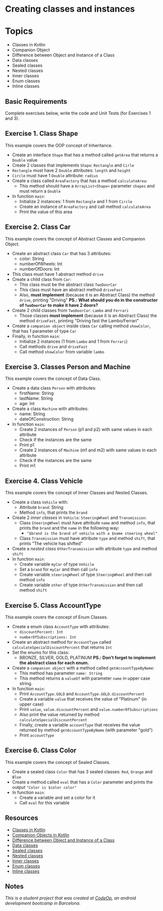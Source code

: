 
# Creating classes and instances

# Topics
- Classes in Kotlin
- Companion Object
- Difference between Object and Instance of a Class
- Data classes
- Sealed classes
- Nested classes
- Inner classes
- Enum classes
- Inline classes

## Basic Requirements

Complete exercises below, write the code and Unit Tests (for Exercises 1 and 3).

## Exercise 1. Class Shape

This example covers the OOP concept of Inheritance.

- Create an interface `Shape` that has a method called `getArea` that returns a `Double` value
- Create 2 classes that implements `Shape`: `Rectangle` and `Cirle`
- `Rectangle` must have 2 `Double` attributes: `length` and `height`
- `Circle` must have 1 `Double` attribute: `radius`
- Create a class called `AreaFactory` that has a method `calculateArea`:
	- This method should have a `ArrayList<Shape>` parameter `shapes` and must return a `Double`
- In function `main`:
	- Initialize 2 instances: 1 from `Rectangle` and 1 from `Circle`
	- Create an instance of `AreaFactory` and call method `calculateArea`
	- Print the value of this area

## Exercise 2. Class Car

This example covers the concept of Abstract Classes and Companion Object.

- Create an abstract class `Car` that has 3 attributes:
	- color: String
	- numberOfWheels: Int
	- numberOfDoors: Int
- This class must have 1 abstract method `drive`
- Create a child class from `Car`:
	- This class must be the abstract class `TwoDoorCar`
	- This class must have an abstract method `driveFast`
	- Also, **must implement** (because it is an Abstract Class) the method `drive`, printing "Driving" 
	**PS.: What should you do in the constructor of `TwoDoorCar` to make it have 2 doors?**
- Create 2 child classes from `TwoDoorCar`: `Lambo` and `Ferrari`
  - Those classes **must implement** (because it is an Abstract Class) the method `driveFast`, printing "Driving fast the Lambo/Ferrari"
- Create a `companion object` inside class `Car` calling method `showColor`, that has 1 parameter of type `Car`
- Finally, in function `main`:
  - Initialize 2 instances (1 from `Lambo` and 1 from `Ferrari`)
  - Call methods `drive` and `driveFast`
  - Call method `showColor` from variable `lambo`

## Exercise 3. Classes Person and Machine

This example covers the concept of Data Class.

- Create a data class `Person` with attributes:
  - firstName: String
  - lastName: String
  - age: Int
- Create a class `Machine` with attributes:
  - name: String
  - dateOfConstruction: String
- In function `main`:
  - Create 2 instances of `Person` (p1 and p2) with same values in each attribute
  - Check if the instances are the same
  - Print p1
  - Create 2 instances of `Machine` (m1 and m2) with same values in each attribute
  - Check if the instances are the same
  - Print m1

## Exercise 4. Class Vehicle

This example covers the concept of Inner Classes and Nested Classes.

- Create a class `Vehicle` with:
  - Attribute `brand`: String
  - Method `info`, that prints the `brand`
- Create 2 *inner classes* in `Vehicle`: `SteeringWheel` and `Transmission`:
  - Class `SteeringWheel` must have attribute `name` and method `info`, that prints the `brand` and the `name` in the following way:
    - `"$brand is the brand of vehicle with a $name steering wheel"`
  - Class `Transmission` must have attribute `type` and method `shift`, that prints "The vehicle has shifted"
- Create a *nested class* `OtherTransmission` with attribute `type` and method `shift`
- In function `main`:
  - Create variable `myCar` of type `Vehicle`
  - Set a `brand` for `myCar` and then call `info`
  - Create variable `steeringWheel` of type `SteeringWheel` and then call method `info`
  - Create variable `other` of type `OtherTransmission` and then call method `shift`

## Exercise 5. Class AccountType

This example covers the concept of Enum Classes.

- Create a enum class `AccountType` with attributes:
  - `discountPercent: Int`
  - `numberOfSubscriptions: Int`
- Create an abstract method for `AccountType` called `calculateSpecialDiscountPercent` that returns `Int`
- Set the enums for this class:
  - BRONZE, SILVER, GOLD, PLATINUM
  **PS.: Don't forget to implement the abstract class for each enum.**
- Create a `companion object` with a method called `getAccountTypeByName`:
  - This method has parameter `name: String`
  - This method returns a `valueOf` with parameter `name` in upper case string.
- In function `main`:
  - Print `AccountType.GOLD` and `AccountType.GOLD.discountPercent`
  - Create a variable `value` that receives the value of "Platinum" (in upper case)
  - Print `value`, `value.discountPercent` and `value.numberOfSubscriptions`
  - Also print the value returned by method `calculateSpecialDiscountPercent`
  - Finally, create a variable `accountType` that receives the value returned by method `getAccountTypeByName` (with parameter "gold")
  - Print `accountType`

## Exercise 6. Class Color

This example covers the concept of Sealed Classes.

- Create a sealed class `Color` that has 3 sealed classes: `Red`, `Orange` and `Blue`
- Create a method called `eval` that has a `Color` parameter and prints the output `"Color is $color color"`
- In function `main`:
  - Create a variable and set a color for it
  - Call `eval` for this variable

## Resources

- [Classes in Kotlin](https://www.javatpoint.com/kotlin-class-and-object)
- [Companion Objects in Kotlin](https://blog.mindorks.com/companion-object-in-kotlin)
- [Difference between Object and Instance of a Class](https://www.baeldung.com/kotlin/classes-vs-singleton-objects)
- [Data classes](https://kotlinlang.org/docs/data-classes.html#properties-declared-in-the-class-body)
- [Sealed classes](https://medium.com/@kamilbekar/how-to-use-sealed-class-in-kotlin-f186c30a21e2)
- [Nested classes](https://kotlinlang.org/docs/nested-classes.html)
- [Inner classes](https://kotlinlang.org/docs/nested-classes.html)
- [Enum classes](https://www.baeldung.com/kotlin/enum)
- [Inline classes](https://www.baeldung.com/kotlin/inline-classes)

## Notes

_This is a student project that was created at [CodeOp](http://CodeOp.tech), an android development bootcamp in Barcelona._
